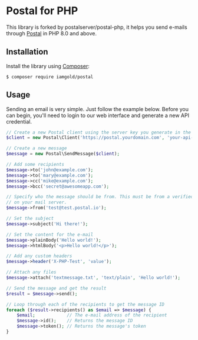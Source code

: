 # Postal for PHP

This library is forked by postalserver/postal-php, it helps you send e-mails through [Postal](https://github.com/atech/postal) in PHP 8.0 and above.

## Installation

Install the library using [Composer](https://getcomposer.org/):

```
$ composer require iamgold/postal
```

## Usage

Sending an email is very simple. Just follow the example below. Before you can begin, you'll
need to login to our web interface and generate a new API credential.

```php
// Create a new Postal client using the server key you generate in the web interface
$client = new Postal\Client('https://postal.yourdomain.com', 'your-api-key');

// Create a new message
$message = new Postal\SendMessage($client);

// Add some recipients
$message->to('john@example.com');
$message->to('mary@example.com');
$message->cc('mike@example.com');
$message->bcc('secret@awesomeapp.com');

// Specify who the message should be from. This must be from a verified domain
// on your mail server.
$message->from('test@test.postal.io');

// Set the subject
$message->subject('Hi there!');

// Set the content for the e-mail
$message->plainBody('Hello world!');
$message->htmlBody('<p>Hello world!</p>');

// Add any custom headers
$message->header('X-PHP-Test', 'value');

// Attach any files
$message->attach('textmessage.txt', 'text/plain', 'Hello world!');

// Send the message and get the result
$result = $message->send();

// Loop through each of the recipients to get the message ID
foreach ($result->recipients() as $email => $message) {
    $email;            // The e-mail address of the recipient
    $message->id();    // Returns the message ID
    $message->token(); // Returns the message's token
}
```
